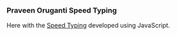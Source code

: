 ### Praveen Oruganti Speed Typing

Here with the [Speed Typing](https://praveenoruganti.github.io/praveenoruganti-js/0_Projects/praveenoruganti-speed-typing) developed using JavaScript.